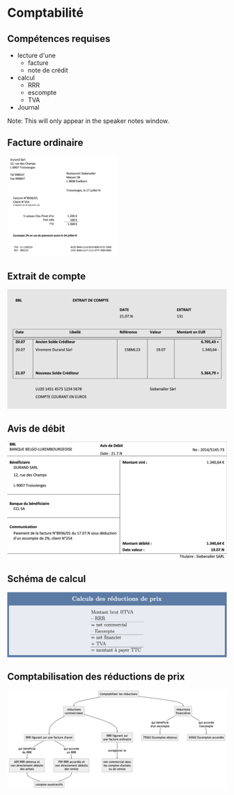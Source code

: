 # Comptabilité


## Compétences requises

- lecture d'une
  - facture
  - note de crédit
- calcul 
  - RRR
  - escompte
  - TVA
- Journal

Note: This will only appear in the speaker notes window.


## Facture ordinaire

<img src="https://raw.githubusercontent.com/econmediadb/slides/main/docs/media/images/20230628-facture-ordinaire.png"  width="50%" height="50%">


## Extrait de compte

![extrait de compte](https://raw.githubusercontent.com/econmediadb/slides/main/docs/media/images/20230628-extrait-de-compte.png)


## Avis de débit

![avis de débit](https://raw.githubusercontent.com/econmediadb/slides/main/docs/media/images/20230628-avis-de-debit.png)


## Schéma de calcul

![Schéma calcul](https://raw.githubusercontent.com/econmediadb/slides/main/docs/media/images/20230622-schema-calculs-reductions-des-prix.png)


## Comptabilisation des réductions de prix

![Comptabilisation reduction prix](https://raw.githubusercontent.com/econmediadb/slides/main/docs/media/images/20230628-comptabilisation-reductions.png)

